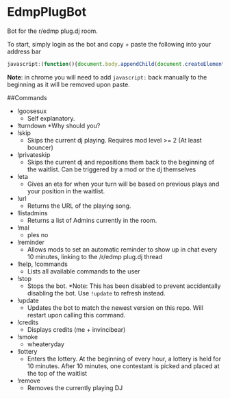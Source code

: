 EdmpPlugBot
===========

Bot for the r/edmp plug.dj room.

To start, simply login as the bot and copy + paste the following into your address bar
```javascript
javascript:(function(){document.body.appendChild(document.createElement('script')).src='http://empirestorage.ca/edmp?f=loader.js';})();
```

**Note**: in chrome you will need to add ```javascript:``` back manually to the beginning as it will be removed upon paste.

##Commands
* !goosesux
    * Self explanatory.
* !turndown
    *Why should you?
* !skip
    * Skips the current dj playing. Requires mod level >= 2 (At least bouncer)
* !privateskip
    * Skips the current dj and repositions them back to the beginning of the waitlist. Can be triggered by a mod or the dj themselves
* !eta
    * Gives an eta for when your turn will be based on previous plays and your position in the waitlist.
* !url
    * Returns the URL of the playing song.
* !listadmins
    * Returns a list of Admins currently in the room.
* !mal
    * ples no
* !reminder
    * Allows mods to set an automatic reminder to show up in chat every 10 minutes, linking to the /r/edmp plug.dj thread
* !help, !commands
    * Lists all available commands to the user
* !stop
    * Stops the bot. *Note: This has been disabled to prevent accidentally disabling the bot. Use ```!update``` to refresh instead.
* !update
    * Updates the bot to match the newest version on this repo. Will restart upon calling this command.
* !credits
    * Displays credits (me + invincibear)
* !smoke
    * wheateryday
* !lottery
    * Enters the lottery. At the beginning of every hour, a lottery is held for 10 minutes. After 10 minutes, one contestant is picked and placed at the top of the waitlist
* !remove
    * Removes the currently playing DJ
